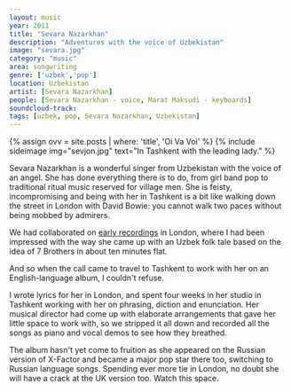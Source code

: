 ```yaml
---
layout: music
year: 2011
title: "Sevara Nazarkhan"
description: "Adventures with the voice of Uzbekistan"
image: "sevara.jpg"
category: "music"
area: songwriting
genre: ['uzbek','pop']
location: Uzbekistan
artist: [Sevara Nazarkhan]
people: [Sevara Nazarkhan - voice, Marat Maksudi - keyboards]
soundcloud-track: 
tags: [uzbek, pop, Sevara Nazarkhan, Uzbekistan]
---
```

{% assign ovv = site.posts | where: 'title', 'Oi Va Voi' %}
{% include sideimage img="sevjon.jpg" text="In Tashkent with the leading lady." %}

Sevara Nazarkhan is a wonderful singer from Uzbekistan with the voice of an angel. She has done everything there is to do, from girl band pop to traditional ritual music reserved for village men. She is feisty, incompromising and being with her in Tashkent is a bit like walking down the street in London with David Bowie: you cannot walk two paces without being mobbed by admirers.

We had collaborated on <a href="{{ovv[0].url}}">early recordings</a> in London, where I had been impressed with the way she came up with an Uzbek folk tale based on the idea of 7 Brothers in about ten minutes flat.

And so when the call came to travel to Tashkent to work with her on an English-language album, I couldn't refuse.

I wrote lyrics for her in London, and spent four weeks in her studio in Tashkent working with her on phrasing, diction and enunciation. Her musical director had come up with elaborate arrangements that gave her little space to work with, so we stripped it all down and recorded all the songs as piano and vocal demos to see how they breathed.

The album hasn't yet come to fruition as she appeared on the Russian version of X-Factor and became a major pop star there too, switching to Russian language songs. Spending ever more tie in London, no doubt she will have a crack at the UK version too. Watch this space.


